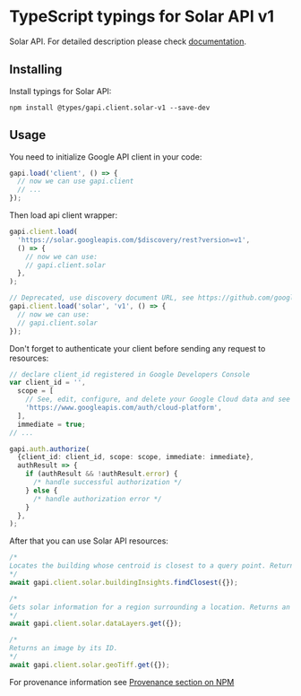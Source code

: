 # TypeScript typings for Solar API v1

Solar API.
For detailed description please check [documentation](https://developers.google.com/maps/documentation/solar).

## Installing

Install typings for Solar API:

```
npm install @types/gapi.client.solar-v1 --save-dev
```

## Usage

You need to initialize Google API client in your code:

```typescript
gapi.load('client', () => {
  // now we can use gapi.client
  // ...
});
```

Then load api client wrapper:

```typescript
gapi.client.load(
  'https://solar.googleapis.com/$discovery/rest?version=v1',
  () => {
    // now we can use:
    // gapi.client.solar
  },
);
```

```typescript
// Deprecated, use discovery document URL, see https://github.com/google/google-api-javascript-client/blob/master/docs/reference.md#----gapiclientloadname----version----callback--
gapi.client.load('solar', 'v1', () => {
  // now we can use:
  // gapi.client.solar
});
```

Don't forget to authenticate your client before sending any request to resources:

```typescript
// declare client_id registered in Google Developers Console
var client_id = '',
  scope = [
    // See, edit, configure, and delete your Google Cloud data and see the email address for your Google Account.
    'https://www.googleapis.com/auth/cloud-platform',
  ],
  immediate = true;
// ...

gapi.auth.authorize(
  {client_id: client_id, scope: scope, immediate: immediate},
  authResult => {
    if (authResult && !authResult.error) {
      /* handle successful authorization */
    } else {
      /* handle authorization error */
    }
  },
);
```

After that you can use Solar API resources: <!-- TODO: make this work for multiple namespaces -->

```typescript
/*
Locates the building whose centroid is closest to a query point. Returns an error with code `NOT_FOUND` if there are no buildings within approximately 50m of the query point.
*/
await gapi.client.solar.buildingInsights.findClosest({});

/*
Gets solar information for a region surrounding a location. Returns an error with code `NOT_FOUND` if the location is outside the coverage area.
*/
await gapi.client.solar.dataLayers.get({});

/*
Returns an image by its ID.
*/
await gapi.client.solar.geoTiff.get({});
```

For provenance information see [Provenance section on NPM](https://www.npmjs.com/package/@maxim_mazurok/gapi.client.solar-v1#Provenance:~:text=none-,Provenance,-Built%20and%20signed)
